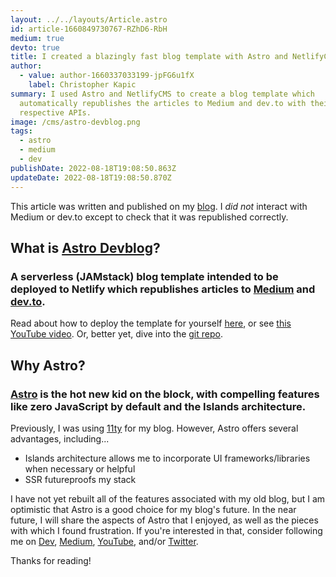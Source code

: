 ```yaml
---
layout: ../../layouts/Article.astro
id: article-1660849730767-RZhD6-RbH
medium: true
devto: true
title: I created a blazingly fast blog template with Astro and NetlifyCMS
author:
  - value: author-1660337033199-jpFG6u1fX
    label: Christopher Kapic
summary: I used Astro and NetlifyCMS to create a blog template which
  automatically republishes the articles to Medium and dev.to with their
  respective APIs.
image: /cms/astro-devblog.png
tags:
  - astro
  - medium
  - dev
publishDate: 2022-08-18T19:08:50.863Z
updateDate: 2022-08-18T19:08:50.870Z
---
```

This article was written and published on my [blog](https://christopherkapic.com). I _did not_ interact with Medium or dev.to except to check that it was republished correctly.

## What is [Astro Devblog](https://astro-devblog.netlify.app/)?
### A serverless (JAMstack) blog template intended to be deployed to Netlify which republishes articles to [Medium](https://medium.com/@christopherkapic) and [dev.to](https://dev.to/christopherkapic).

Read about how to deploy the template for yourself [here](https://astro-devblog.netlify.app/article/how-to-use-astro-devblog), or see [this YouTube video](https://youtu.be/8c7_vX3XPDc). Or, better yet, dive into the [git repo](https://github.com/christopher-kapic/astro-devblog).

## Why Astro?
### [Astro](https://astro.build/) is the hot new kid on the block, with compelling features like zero JavaScript by default and the Islands architecture.

Previously, I was using [11ty](https://www.11ty.dev) for my blog. However, Astro offers several advantages, including...
- Islands architecture allows me to incorporate UI frameworks/libraries when necessary or helpful
- SSR futureproofs my stack

I have not yet rebuilt all of the features associated with my old blog, but I am optimistic that Astro is a good choice for my blog's future. In the near future, I will share the aspects of Astro that I enjoyed, as well as the pieces with which I found frustration. If you're interested in that, consider following me on [Dev](https://dev.to/christopherkapic), [Medium](https://medium.com/@christopherkapic), [YouTube](https://www.youtube.com/channel/UCuXgDzDJhNAwvzvc62GnYwA), and/or [Twitter](https://twitter.com/kapicode).

Thanks for reading!